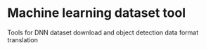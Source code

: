 # Machine learning dataset tool

Tools for DNN dataset download and object detection data format translation
